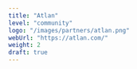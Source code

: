 ```yaml
---
title: "Atlan"
level: "community"
logo: "/images/partners/atlan.png"
webUrl: "https://atlan.com/"
weight: 2
draft: true
---
```

